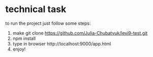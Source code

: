 # technical task 
to run the project just follow some steps:

1.   make git clone https://github.com/Julia-Chubatyuk/levi9-test.git
1.   npm install
1.   type in browser http://localhost:9000/app.html
1.   enjoy!